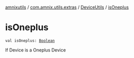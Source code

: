 [amnixutils](../../index.md) / [com.amnix.utils.extras](../index.md) / [DeviceUtils](index.md) / [isOneplus](./is-oneplus.md)

# isOneplus

`val isOneplus: `[`Boolean`](https://kotlinlang.org/api/latest/jvm/stdlib/kotlin/-boolean/index.html)

If Device is a Oneplus Device

